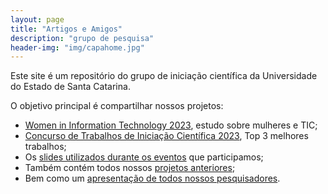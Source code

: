 ```yaml
---
layout: page
title: "Artigos e Amigos"
description: "grupo de pesquisa"
header-img: "img/capahome.jpg"
---
```


Este site é um repositório do grupo de iniciação científica da Universidade do Estado de Santa Catarina. 

O objetivo principal é compartilhar nossos projetos:
- [Women in Information Technology 2023](../wit/), estudo sobre mulheres e TIC;
- [Concurso de Trabalhos de Iniciação Científica 2023](../ctic/), Top 3 melhores trabalhos;
- Os [slides utilizados durante os eventos](../slides) que participamos;
- Também contém todos nossos [projetos anteriores](../projetos);
- Bem como um [apresentação de todos nossos pesquisadores](../grupo).

